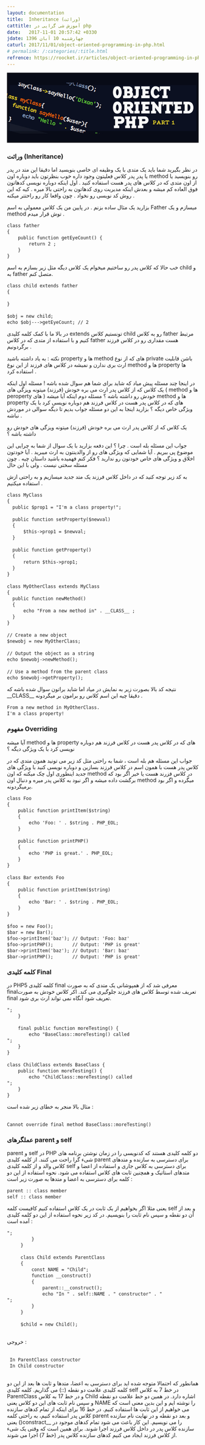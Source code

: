 ```yaml
---
layout: documentation
title:  Inheritance (وراثت)
cattitle: آموزش شی گرایی در php
date:   2017-11-01 20:57:42 +0330
jdate: چهارشنبه 10 آبان 1396
caturl: 2017/11/01/object-oriented-programming-in-php.html
# permalink: /:categories/:title.html
refrence: https://roocket.ir/articles/object-oriented-programming-in-php-part-4 <br> http://bshafiei.ir/Article_view/index/1XvocDexH9mhWT/برنامه-نویسی-شی-گرا-در-PHP <br>  http://w3-farsi.ir/?p=2432
---
```

<div align="center">
<img src="/images/original/php-oop-course.png" alt="{{page.title}}" />
</div>
<h3>وراثت (Inheritance)</h3>
<p>
در نظر بگیرید شما باید یک متدی با یک وظیفه ای خاصی بنویسید اما دقیقا این متد در پدر یا پدر پدر کلاس فعلیتون وجود داره خوب بنظرتون باید دوباره اون method رو بنویسید یا از اون متدی که در کلاس های پدر هست استفاده کنید . اول اینکه دوباره نویسی کدهاتون فوق العاده کم میشه و بعدش اینکه مدیریت روی کدهاتون به راحتی بالا میره . کیه که این روش کد نویسی رو نخواد . چون واقعا کار رو راحتتر میکنه .
</p>
<p>
بزارید یک مثال ساده بزنم . در پایین من یک کلاس معمولی به اسم Father میسازم و یک method توش قرار میدم .
</p>

<pre><code class="language-php  line-numbers">class father
{
    public function getEyeCount() {
        return 2 ;
    }
}
</code></pre>

<p>
خب حالا که کلاس پدر رو ساختیم میخوام یک کلاس دیگه مثل زیر بسازم به اسم child و به father متصل کنم.
</p>

<pre><code class="language-php  line-numbers">class child extends father
{

}

$obj = new child;
echo $obj--->getEyeCount; // 2
</code></pre>

<p>
در بالا ما با کمک کلمه کلیدی extends تونستیم کلاس child رو به کلاس father مرتبط کنیم و با استفاده از متدی که در کلاس father هست مقداری رو در کلاس فرزند برگردونیم .
</p>

<p>
نکته : به یاد داشته باشید property ها و method های که از نوع private باشن قابلیت ارث بری ندارن و نمیشه در کلاس های فرزند از این نوع method ها و property ها استفاده کرد .
</p>

<p>
در اینجا چند مسئله پیش میاد که شاید برای شما هم سوال شده باشه ! مسئله اول اینکه یک کلاس که از کلاس پدر ارث می بره خودش (فرزند) میتونه ویزگی های ( method ها و peroperty های ) خودش رو داشته باشه ؟ مسئله دوم اینکه آیا میشه method ها و property های که در کلاس پدر هست در کلاس فرزند هم دوباره نویسی کرد با یک ویژگی خاص دیگه ؟ بزارید اینجا به این دو مسئله جواب بدیم تا دیگه سوالی در موردش نباشه .
</p>

<p>
یک کلاس که از کلاس پدر ارث می بره خودش (فرزند) میتونه ویزگی های خودش رو داشته باشه ؟
</p>

<p>
جواب این مسئله بله است . چرا ؟ این دفعه بزارید با یک سوال از شما به چرایی این موضوع پی ببریم . آیا شمایی که ویژگی های رو از والدینتون به ارث میبرید . آیا خودتون اخلاق و ویژگی های خاص خودتون رو ندارید ؟ فکر کنم فهمیده باشید داستان چیه . چون مسئله سختی نیست . ولی با این حال

به کد زیر توجه کنید که در داخل کلاس فرزند یک متد جدید میسازیم و به راحتی ازش استفاده میکنیم .
</p>


<pre><code class="language-php  line-numbers">class MyClass
{
  public $prop1 = "I'm a class property!";

  public function setProperty($newval)
  {
      $this->prop1 = $newval;
  }

  public function getProperty()
  {
      return $this->prop1;
  }
}

class MyOtherClass extends MyClass
{
  public function newMethod()
  {
      echo "From a new method in" . __CLASS__ ;
  }
}

// Create a new object
$newobj = new MyOtherClass;

// Output the object as a string
echo $newobj->newMethod();

// Use a method from the parent class
echo $newobj->getProperty();
</code></pre>

<p>
 نتیجه کد بالا بصورت زیر به نمایش در میاد اما شاید براتون سوال شده باشه که __CLASS__ دقیقا چیه این اسم کلاس رو برامون بر میگردونه .
</p>

<pre><code class="language-php ">From a new method in MyOtherClass.
I'm a class property!
</code></pre>

<h3>مفهوم Overriding</h3>

<p>
 آیا میشه method ها و property های که در کلاس پدر هست در کلاس فرزند هم دوباره نویسی کرد با یک ویژگی دیگه ؟
</p>


<p>
جواب این مسئله هم بله است ، شما به راحتی مثل کد زیر می تونید همون متدی که در کلاس پدر هست با همون اسم در کلاس فرزند بسازین و دوباره نویسی کنید با ویژگی های جدید اینطوری اول چک میکنه که اون method در کلاس فزرند هست یا خیر اگر بود که برگشت داده میشه و اگر نبود به کلاس پدر میره و دنبال اون method میگرده و اگر بود برمیگردونه.
</p>

<pre><code class="language-php  line-numbers">class Foo
{
    public function printItem($string)
    {
        echo 'Foo: ' . $string . PHP_EOL;
    }

    public function printPHP()
    {
        echo 'PHP is great.' . PHP_EOL;
    }
}

class Bar extends Foo
{
    public function printItem($string)
    {
        echo 'Bar: ' . $string . PHP_EOL;
    }
}

$foo = new Foo();
$bar = new Bar();
$foo->printItem('baz'); // Output: 'Foo: baz'
$foo->printPHP();       // Output: 'PHP is great'
$bar->printItem('baz'); // Output: 'Bar: baz'
$bar->printPHP();       // Output: 'PHP is great'
</code></pre>

<h3>کلمه کلیدی Final</h3>

<p>
در PHP5 کلمه کلیدی final معرفی شد که از همپوشانی یک متدی که به صورت final‌تعریف شده توسط کلاس های فرزند جلوگیری می کند. اکر کلاس خودش به صورت final تعریف شود آنگاه نمی تواند ارث بری شود.
</p>



<pre><code class="language-php  line-numbers"><?php
class BaseClass {
    public function test() {
        echo "BaseClass::test() called<br>";
    }

    final public function moreTesting() {
        echo "BaseClass::moreTesting() called<br>";
    }
}

class ChildClass extends BaseClass {
    public function moreTesting() {
        echo "ChildClass::moreTesting() called<br>";
    }
}
</code></pre>

<p>
مثال بالا منجر به خطای زیر شده است :
</p>

<pre><code class="language-php">
Cannot override final method BaseClass::moreTesting()
</code></pre>


<h3>عملگرهای parent و self</h3>
<p>
parent و self در PHP دو کلمه کلیدی هستند که کدنویسی را در زمان نوشتن برنامه های شیء گرا راحت می کنند. از کلمه کلیدی parent برای دسترسی به سازنده و متدهای کلاس والد و از کلمه کلیدی self برای دسترسی به کلاس جاری و استفاده از اعضا و متدهای استاتیک و همچنین ثابت های کلاس استفاده می شود. نحوه استفاده از این دو کلمه برای دسترسی به اعضا و متدها به صورت زیر است :
</p>

<pre><code class="language-php">parent :: class member
self :: class member
</code></pre>

<p>
یعنی مثلا اگر بخواهیم از یک ثابت در یک کلاس استفاده کنیم کافیست کلمه self و بعد از آن دو نقطه و سپس نام ثابت را بنویسیم. در کد زیر نحوه استفاده از این دو کلمه کلیدی آمده است :
</p>

<pre><code class="language-php   line-numbers"><?php
     class ParentClass
     {
         const NAME = "ParentClass";
         function __construct()
         {
             echo "In " . self::NAME . " constructor" . "<br/>";
         }
     }

     class Child extends ParentClass
     {
         const NAME = "Child";
         function __construct()
         {
             parent::__construct();
             echo "In " . self::NAME . " constructor" . "<br/>";
         }
     }

     $child = new Child();
 </code></pre>

 <p>خروجی : </p>
 <pre><code class="language-php">
 In ParentClass constructor
 In Child constructor
  </code></pre>

  <p>
  همانطور که احتمالا متوجه شده اید برای دسترسی به اعضا، متدها و ثابت ها بعد از این دو کلمه کلیدی علامت دو نقطه (::) می گذاریم. کلمه کلیدی self در خط 7 به کلاس ParentClass و در خط 17 به کلاس Child اشاره دارد. در همین دو خط علامت دو نقطه و سپس نام ثابت های این دو کلاس یعنی NAME را نوشته ایم و این بدین معنی است که می خواهیم از این ثابت ها استفاده کنیم. در خط 16 برای اینکه از تمام کدهای سازنده کلاس پدر استفاده کنیم، به راحتی کلمه parent و بعد دو نقطه و در نهایت نام سازنده یعنی ()constract__ را می نویسیم. این کار باعث می شود تمام کدهای موجود در سازنده کلاس پدر در داخل کلاس فرزند اجرا شوند. برای همین است که وقتی یک شیء از کلاس فرزند ایجاد می کنیم کدهای سازنده کلاس پدر (خط 7) اجرا می شوند.
  </p>